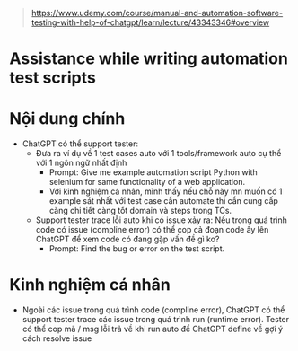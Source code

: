 > https://www.udemy.com/course/manual-and-automation-software-testing-with-help-of-chatgpt/learn/lecture/43343346#overview
# Assistance while writing automation test scripts

# Nội dung chính
- ChatGPT có thể support tester: 
    - Đưa ra ví dụ về 1 test cases auto với 1 tools/framework auto cụ thể với 1 ngôn ngữ nhất định
        - Prompt: Give me example automation script Python with selenium for same functionality of a web application.
        - Với kinh nghiệm cá nhân, mình thấy nếu chỗ này mn muốn có 1 example sát nhất với test case cần automate thì cần cung cấp càng chi tiết càng tốt domain và steps trong TCs.
    - Support tester trace lỗi auto khi có issue xảy ra: Nếu trong quá trình code có issue (compline error) có thể cop cả đoạn code ấy lên ChatGPT để xem code có đang gặp vấn đề gì ko?
        - Prompt: Find the bug or error on the test script.

# Kinh nghiệm cá nhân
- Ngoài các issue trong quá trình code (compline error), ChatGPT có thể support tester trace các issue trong quá trình run (runtime error). Tester có thể cop mã / msg lỗi trả về khi run auto để ChatGPT define về gợi ý cách resolve issue